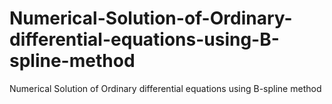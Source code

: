 # Numerical-Solution-of-Ordinary-differential-equations-using-B-spline-method
Numerical Solution of Ordinary differential equations using B-spline method
